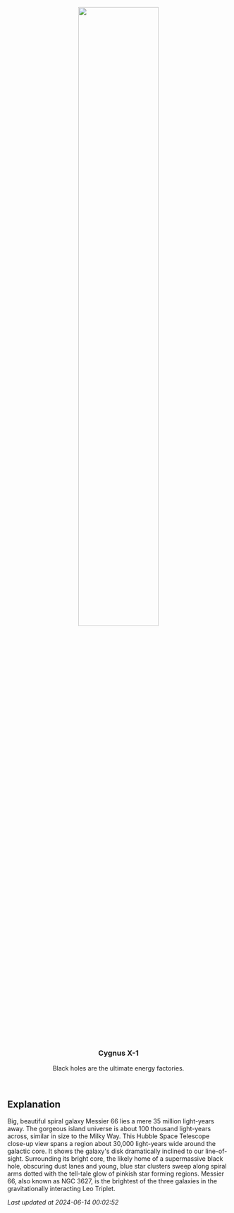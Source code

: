 <p align='center'>
    <img src='https://apod.nasa.gov/apod/image/2406/heic1006a_M66_1024.jpg' width='60%' />
    <h3 align="center">Cygnus X-1</h3>
    <p align="center">Black holes are the ultimate energy factories.</p>
</p>
<br/>

Explanation
--
Big, beautiful spiral galaxy Messier 66 lies a mere 35 million light-years away. The gorgeous island universe is about 100 thousand light-years across, similar in size to the Milky Way. This Hubble Space Telescope close-up view spans a region about 30,000 light-years wide around the galactic core. It shows the galaxy's disk dramatically inclined to our line-of-sight. Surrounding its bright core, the likely home of a supermassive black hole, obscuring dust lanes and young, blue star clusters sweep along spiral arms dotted with the tell-tale glow of pinkish star forming regions. Messier 66, also known as NGC 3627, is the brightest of the three galaxies in the gravitationally interacting Leo Triplet.


*Last updated at 2024-06-14 00:02:52*
